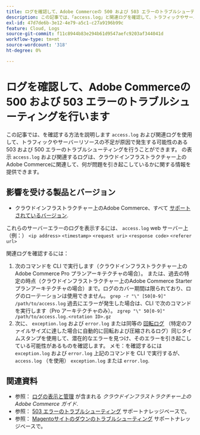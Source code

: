 ```yaml
---
title: ログを確認して、Adobe Commerceの 500 および 503 エラーのトラブルシューティングを行います
description: この記事では、「access.log」と関連ログを確認して、トラフィックやサーバーリソースの不足が原因で発生する可能性のある 503 および 500 エラーのトラブルシューティングを行う方法について説明します。 「access.log」と関連ログを確認すると、クラウドインフラストラクチャー上のAdobe Commerceに関連して問題を引き起こしている可能性のある原因に関する情報を得ることができます。
exl-id: 47d7de6b-3e12-4e79-a5c1-c27a9196b99c
feature: Cloud, Logs
source-git-commit: f11c8944b83e294b61d9547aefc9203af344041d
workflow-type: tm+mt
source-wordcount: '318'
ht-degree: 0%

---
```


# ログを確認して、Adobe Commerceの 500 および 503 エラーのトラブルシューティングを行います

この記事では、を確認する方法を説明します `access.log` および関連ログを使用して、トラフィックやサーバーリソースの不足が原因で発生する可能性のある 503 および 500 エラーのトラブルシューティングを行うことができます。 の表示 `access.log` および関連するログは、クラウドインフラストラクチャー上のAdobe Commerceに関連して、何が問題を引き起こしているかに関する情報を提供できます。

<!--
Bob - not in TOC
-->

## 影響を受ける製品とバージョン

* クラウドインフラストラクチャー上のAdobe Commerce、すべて [サポートされているバージョン](https://experienceleague.adobe.com/docs/commerce-operations/release/planning/lifecycle-policy.html).

これらのサーバーエラーのログを表示するには、 `access.log` web サーバー上（例：） `<ip address>` `<timestamp>` `<request uri>` `<response code>` `<referer url>`

関連ログを確認するには：

1. 次のコマンドを CLI で実行します（クラウドインフラストラクチャー上のAdobe Commerce Pro プランアーキテクチャの場合）。 または、過去の特定の時点（クラウドインフラストラクチャー上のAdobe Commerce Starter プランアーキテクチャの場合）まで。ログのカバー期間は限られており、ログのローテーションは使用できません。 `grep -r "\" [50[0-9]" /path/to/access.log` 過去にエラーが発生した場合は、CLI で次のコマンドを実行します（Pro アーキテクチャのみ）。 `zgrep "\" 50[0-9]" /path/to/access.log.<rotation ID>.gz`
1. 次に、 `exception.log` および `error.log` または同等の [回転ログ](https://experienceleague.adobe.com/docs/commerce-operations/installation-guide/next-steps/configuration.html#log-rotation) （特定のファイルサイズに達した場合に自動的に回転および圧縮されるログ）同じタイムスタンプを使用して、潜在的なエラーを見つけ、そのエラーを引き起こしている可能性があるものを確認します。 メモ：を確認するには `exception.log` および `error.log` 上記のコマンドを CLI で実行するが、 `access.log` （を使用） `exception.log` または `error.log`.

## 関連資料

* 参照： [ログの表示と管理](https://experienceleague.adobe.com/docs/commerce-cloud-service/user-guide/develop/test/log-locations.html) が含まれる *クラウドインフラストラクチャー上のAdobe Commerce ガイド*.
* 参照： [503 エラーのトラブルシューティング](/help/troubleshooting/miscellaneous/troubleshooting-503-errors.md) サポートナレッジベースで。
* 参照： [Magentoサイトのダウンのトラブルシューティング](/help/troubleshooting/site-down-or-unresponsive/magento-site-down-troubleshooter.md) サポートナレッジベースで。
